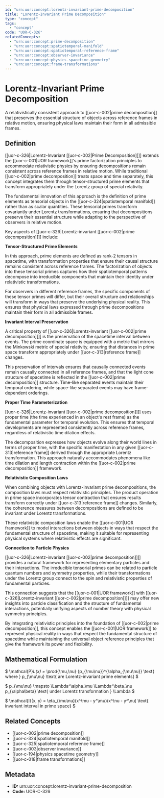 ```yaml
---
id: "urn:uor:concept:lorentz-invariant-prime-decomposition"
title: "Lorentz-Invariant Prime Decomposition"
type: "concept"
tags:
  - "concept"
code: "UOR-C-326"
relatedConcepts:
  - "urn:uor:concept:prime-decomposition"
  - "urn:uor:concept:spatiotemporal-manifold"
  - "urn:uor:concept:spatiotemporal-reference-frame"
  - "urn:uor:concept:observer-invariance"
  - "urn:uor:concept:physics-spacetime-geometry"
  - "urn:uor:concept:frame-transformations"
---
```


# Lorentz-Invariant Prime Decomposition

A relativistically consistent approach to [[uor-c-002|prime decomposition]] that preserves the essential structure of objects across reference frames in relative motion, ensuring physical laws maintain their form in all admissible frames.

## Definition

[[uor-c-326|Lorentz-Invariant [[uor-c-002|Prime Decomposition]]]] extends the [[uor-c-001|UOR framework]]'s prime factorization principles to accommodate relativistic physics by ensuring decompositions remain consistent across reference frames in relative motion. While traditional [[uor-c-002|prime decomposition]] treats space and time separately, this concept integrates them through tensor-structured prime elements that transform appropriately under the Lorentz group of special relativity.

The fundamental innovation of this approach is the definition of prime elements as tensorial objects in the [[uor-c-324|spatiotemporal manifold]] rather than as scalar quantities. These tensorial primes transform covariantly under Lorentz transformations, ensuring that decompositions preserve their essential structure while adapting to the perspective of observers in relative motion.

Key aspects of [[uor-c-326|Lorentz-invariant [[uor-c-002|prime decomposition]]]] include:

**Tensor-Structured Prime Elements**

In this approach, prime elements are defined as rank-2 tensors in spacetime, with transformation properties that ensure their causal structure remains consistent across reference frames. The factorization of objects into these tensorial primes captures how their spatiotemporal patterns decompose into irreducible components that maintain their identity under relativistic transformations.

For observers in different reference frames, the specific components of these tensor primes will differ, but their overall structure and relationships will transform in ways that preserve the underlying physical reality. This ensures that physical laws expressed through prime decompositions maintain their form in all admissible frames.

**Invariant Interval Preservation**

A critical property of [[uor-c-326|Lorentz-invariant [[uor-c-002|prime decomposition]]]] is the preservation of the spacetime interval between events. The prime coordinate space is equipped with a metric that mirrors the Minkowski metric of special relativity, ensuring that distances in prime space transform appropriately under [[uor-c-313|reference frame]] changes.

This preservation of intervals ensures that causally connected events remain causally connected in all reference frames, and that the light cone structure of spacetime is reflected in the [[uor-c-002|prime decomposition]] structure. Time-like separated events maintain their temporal ordering, while space-like separated events may have frame-dependent orderings.

**Proper Time Parameterization**

[[uor-c-326|Lorentz-invariant [[uor-c-002|prime decomposition]]]] uses proper time (the time experienced in an object's rest frame) as the fundamental parameter for temporal evolution. This ensures that temporal developments are represented consistently across reference frames, regardless of relativistic time dilation effects.

The decomposition expresses how objects evolve along their world lines in terms of proper time, with the specific manifestation in any given [[uor-c-313|reference frame]] derived through the appropriate Lorentz transformation. This approach naturally accommodates phenomena like time dilation and length contraction within the [[uor-c-002|prime decomposition]] framework.

**Relativistic Composition Laws**

When combining objects with Lorentz-invariant prime decompositions, the composition laws must respect relativistic principles. The product operation in prime space incorporates tensor contraction that ensures results transform correctly under [[uor-c-313|reference frame]] changes. Similarly, the coherence measures between decompositions are defined to be invariant under Lorentz transformations.

These relativistic composition laws enable the [[uor-c-001|UOR framework]] to model interactions between objects in ways that respect the fundamental structure of spacetime, making it suitable for representing physical systems where relativistic effects are significant.

**Connection to Particle Physics**

[[uor-c-326|Lorentz-invariant [[uor-c-002|prime decomposition]]]] provides a natural framework for representing elementary particles and their interactions. The irreducible tensorial primes can be related to particle quantum numbers and symmetry properties, while their transformations under the Lorentz group connect to the spin and relativistic properties of fundamental particles.

This connection suggests that the [[uor-c-001|UOR framework]] with [[uor-c-326|Lorentz-invariant [[uor-c-002|prime decomposition]]]] may offer new insights into particle classification and the structure of fundamental interactions, potentially unifying aspects of number theory with physical symmetry principles.

By integrating relativistic principles into the foundation of [[uor-c-002|prime decomposition]], this concept enables the [[uor-c-001|UOR framework]] to represent physical reality in ways that respect the fundamental structure of spacetime while maintaining the universal object reference principles that give the framework its power and flexibility.

## Mathematical Formulation

$
\mathcal{P}_L(x) = \prod_{\mu,\nu} {p_{\mu\nu}}^{\alpha_{\mu\nu}} \text{ where } p_{\mu\nu} \text{ are Lorentz-invariant prime elements}
$

$
p_{\mu\nu} \mapsto \Lambda^\alpha_\mu \Lambda^\beta_\nu p_{\alpha\beta} \text{ under Lorentz transformation } \Lambda
$

$
\mathcal{I}(x, y) = \eta_{\mu\nu}(x^\mu - y^\mu)(x^\nu - y^\nu) \text{ invariant interval in prime space}
$

## Related Concepts

- [[uor-c-002|prime decomposition]]
- [[uor-c-324|spatiotemporal manifold]]
- [[uor-c-325|spatiotemporal reference frame]]
- [[uor-c-003|observer invariance]]
- [[uor-c-194|physics spacetime geometry]]
- [[uor-c-018|frame transformations]]

## Metadata

- **ID:** urn:uor:concept:lorentz-invariant-prime-decomposition
- **Code:** UOR-C-326
